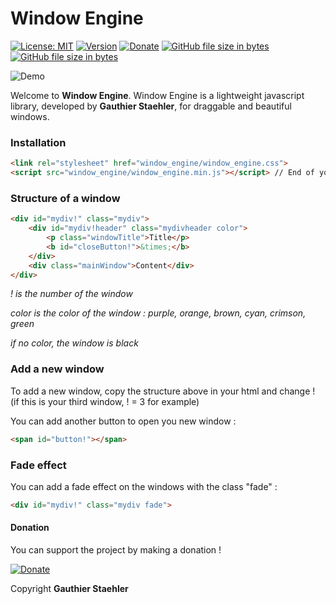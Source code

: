 # Window Engine

[![License: MIT](https://img.shields.io/github/license/GStaehler/Window-Engine.svg?color=brightgreen&label=License)](https://github.com/GStaehler/Window-Engine/blob/master/LICENSE)
[![Version](https://img.shields.io/github/release/GStaehler/Window-Engine.svg?color=Brightgreen&label=Version)](https://github.com/GStaehler/Window-Engine/releases)
[![Donate](https://img.shields.io/badge/Donate-PayPal-Brightgreen.svg)](https://www.paypal.me/GauthierStaehler)
[![GitHub file size in bytes](https://img.shields.io/github/size/GStaehler/Window_Engine/window_engine/window_engine.min.js.svg?color=green&label=window_engine.min.js)](https://github.com/GStaehler/Window-Engine/blob/master/window_engine/window_engine.min.js)
[![GitHub file size in bytes](https://img.shields.io/github/size/GStaehler/Window_Engine/window_engine/window_engine.css.svg?color=green&label=window_engine.css)](https://github.com/GStaehler/Window-Engine/blob/master/window_engine/window_engine.css)

![Demo](https://gstaehler.github.io/window_engine/window.png)

Welcome to **Window Engine**.  Window Engine is a lightweight javascript library, developed by **Gauthier Staehler**, for draggable and beautiful windows.

### Installation

```html
<link rel="stylesheet" href="window_engine/window_engine.css">
<script src="window_engine/window_engine.min.js"></script> // End of your file
```

### Structure of a window

```html
<div id="mydiv!" class="mydiv">
	<div id="mydiv!header" class="mydivheader color">
		<p class="windowTitle">Title</p>
		<b id="closeButton!">&times;</b>
	</div>
	<div class="mainWindow">Content</div>
</div>
```
*! is the number of the window*

*color is the color of the window : purple, orange, brown, cyan, crimson, green*

*if no color, the window is black*

### Add a new window

To add a new window, copy the structure above in your html and change ! (if this is your third window, ! = 3 for example)

You can add another button to open you new window :

```html
<span id="button!"></span>
```

### Fade effect

You can add a fade effect on the windows with the class "fade" :

```html
<div id="mydiv!" class="mydiv fade">
```

#### Donation

You can support the project by making a donation !

[![Donate](https://img.shields.io/badge/Donate-PayPal-Brightgreen.svg)](https://www.paypal.me/GauthierStaehler)

Copyright **Gauthier Staehler**